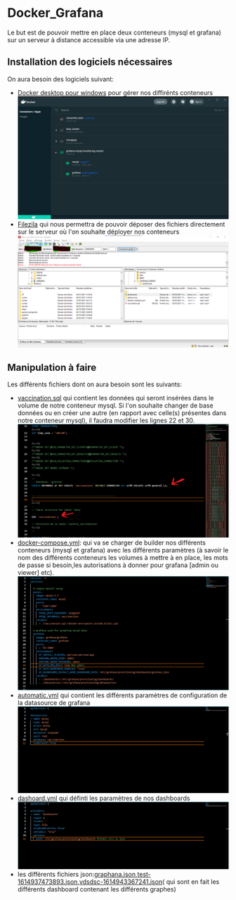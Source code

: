 # Docker_Grafana

Le but est de pouvoir mettre en place deux conteneurs (mysql et grafana) sur un serveur à distance accessible via une adresse IP.

## Installation des logiciels nécessaires

On aura besoin des logiciels suivant:
- [Docker desktop pour windows](https://www.docker.com/products/docker-desktop) pour gérer nos diffirénts conteneurs
![image](/Images/Graphana.png)
- [Filezila](https://filezilla-project.org/) qui nous permettra de pouvoir déposer des fichiers directement sur le serveur où l'on souhaite déployer nos conteneurs
![image](/Images/Filezila.png)

## Manipulation à faire

Les différents fichiers dont on aura besoin sont les suivants:

- [vaccination.sql](/vaccination.sql) qui contient les données qui seront insérées dans le volume de notre conteneur mysql. Si l'on souhaite changer de base données ou en créer  une autre (en rapport avec celle(s) présentes dans notre conteneur mysql), il faudra modifier les lignes 22 et 30.
![image](/Images/vaccination.png) 
- [docker-compose.yml](/docker-compose.yml): qui va se charger de builder nos différents conteneurs (mysql et grafana) avec les différents paramètres (à savoir le nom des différents conteneurs les volumes à mettre à en place, les mots de passe si besoin,les autorisations à donner pour grafana [admin ou viewer] etc).
![image](/Images/Docker-compose.png)
- [automatic.yml](/datasources/automatic.yml) qui contient les différents paramètres de configuration de la datasource de grafana 
![image](/Images/automatic.png)
- [dashoard.yml](/dashbords/dashboard.yml) qui définti les paramètres de nos dashboards
![image](/Images/dashboard-config.png)
- les différents fichiers json:[graphana.json](/dashboards/graphana.json),[test-1614937473893.json](/dashboards/test-1614937473893.json),[vdsdsc-1614943367241.json](/dashboards/vdsdsc-1614943367241.json)( qui sont en fait les différents dashboard contenant les différents graphes)


